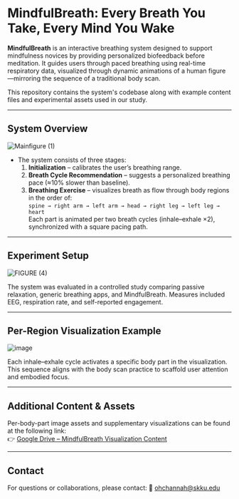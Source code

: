 # MindfulBreath: Every Breath You Take, Every Mind You Wake

**MindfulBreath** is an interactive breathing system designed to support mindfulness novices by providing personalized biofeedback before meditation. It guides users through paced breathing using real-time respiratory data, visualized through dynamic animations of a human figure—mirroring the sequence of a traditional body scan.

This repository contains the system's codebase along with example content files and experimental assets used in our study.

---

## System Overview

![Mainfigure (1)](https://github.com/user-attachments/assets/43c80e2e-4f61-4ef5-8a9a-1b4fd7f276e9)

- The system consists of three stages:
  1. **Initialization** – calibrates the user’s breathing range.
  2. **Breath Cycle Recommendation** – suggests a personalized breathing pace (≈10% slower than baseline).
  3. **Breathing Exercise** – visualizes breath as flow through body regions in the order of:  
     `spine → right arm → left arm → head → right leg → left leg → heart`  
     Each part is animated per two breath cycles (inhale–exhale ×2), synchronized with a square pacing path.

---

## Experiment Setup

![FIGURE (4)](https://github.com/user-attachments/assets/f5fa562a-68af-4649-b59c-3ee19dbeed27)

The system was evaluated in a controlled study comparing passive relaxation, generic breathing apps, and MindfulBreath. Measures included EEG, respiration rate, and self-reported engagement.

---

## Per-Region Visualization Example

![image](https://github.com/user-attachments/assets/9ce267c9-1519-474b-9783-34c526be8ee2)

Each inhale–exhale cycle activates a specific body part in the visualization. This sequence aligns with the body scan practice to scaffold user attention and embodied focus.

---

## Additional Content & Assets

Per-body-part image assets and supplementary visualizations can be found at the following link:  
👉 [Google Drive – MindfulBreath Visualization Content](https://drive.google.com/drive/folders/18w3h2rWj96sl3Ssxg8VQpKucEVUCWE38?usp=sharing)

---

## Contact
For questions or collaborations, please contact:
📧 ohchannah@skku.edu



